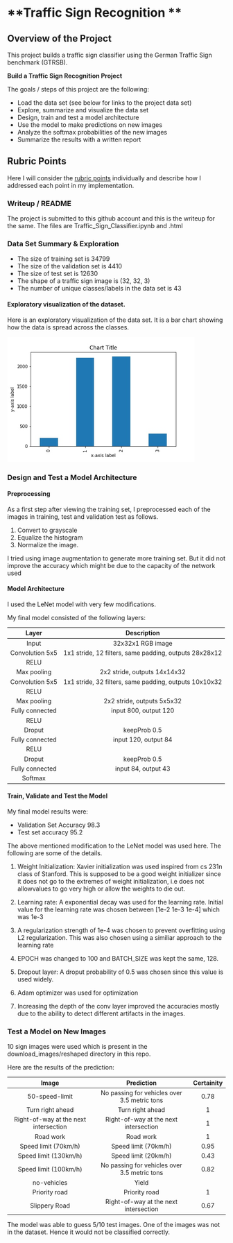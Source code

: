 # **Traffic Sign Recognition ** 

## Overview of the Project

This project builds a traffic sign classifier using the German Traffic Sign benchmark (GTRSB).

**Build a Traffic Sign Recognition Project**

The goals / steps of this project are the following:
* Load the data set (see below for links to the project data set)
* Explore, summarize and visualize the data set
* Design, train and test a model architecture
* Use the model to make predictions on new images
* Analyze the softmax probabilities of the new images
* Summarize the results with a written report


[//]: # (Image References)

[image1]: ./examples/visualization.jpg "Visualization"
[image2]: ./examples/grayscale.jpg "Grayscaling"
[image3]: ./examples/random_noise.jpg "Random Noise"
[image4]: ./examples/placeholder.png "Traffic Sign 1"
[image5]: ./examples/placeholder.png "Traffic Sign 2"
[image6]: ./examples/placeholder.png "Traffic Sign 3"
[image7]: ./examples/placeholder.png "Traffic Sign 4"
[image8]: ./examples/placeholder.png "Traffic Sign 5"

## Rubric Points

Here I will consider the [rubric points](https://review.udacity.com/#!/rubrics/481/view) individually and describe how I addressed each point in my implementation.  

### Writeup / README

The project is submitted to this github account and this is the writeup for the same. The files are Traffic_Sign_Classifier.ipynb and .html

### Data Set Summary & Exploration

* The size of training set is 34799
* The size of the validation set is 4410
* The size of test set is 12630
* The shape of a traffic sign image is (32, 32, 3)
* The number of unique classes/labels in the data set is 43

#### Exploratory visualization of the dataset.

Here is an exploratory visualization of the data set. It is a bar chart showing how the data is spread across the classes.

![alt text][image1]

### Design and Test a Model Architecture

#### Preprocessing

As a first step after viewing the training set, I preprocessed each of the images in training, test and validation test as follows.

1. Convert to grayscale
2. Equalize the histogram 
3. Normalize the image.

I tried using image augmentation to generate more training set. But it did not improve the accuracy which  might be due to the capacity of the network used


#### Model Architecture

I used the LeNet model with very few modifications.

My final model consisted of the following layers:

| Layer         		|     Description	        					| 
|:---------------------:|:---------------------------------------------:| 
| Input         		| 32x32x1 RGB image   							| 
| Convolution 5x5     	| 1x1 stride, 12 filters, same padding, outputs 28x28x12 	|
| RELU					|												|
| Max pooling	      	| 2x2 stride,  outputs 14x14x32 				|
| Convolution 5x5	    | 1x1 stride, 32 filters, same padding, outputs 10x10x32 	|
| RELU					|												|
| Max pooling	      	| 2x2 stride,  outputs 5x5x32 				|
| Fully connected		| input 800, output 120        									|
| RELU					|												|
| Droput					|							keepProb 0.5					|
| Fully connected		| input 120, output 84        									|
| RELU					|												|
| Droput					|							keepProb 0.5					|
| Fully connected		| input 84, output 43        									|
| Softmax				|         									|
 


#### Train, Validate and Test the Model

My final model results were:

* Validation Set Accuracy 98.3
* Test set accuracy 95.2

The above mentioned modification to the LeNet model was used here. The following are some of the details.

1. Weight Initialization: Xavier initialization was used inspired from cs 231n class of Stanford. This is supposed to be a good weight initializer since it does not go to the extremes of weight initialization, i.e does not allowvalues to go very high or allow the weights to die out.

2. Learning rate: A exponential decay was used for the learning rate. Initial value for the learning rate was chosen between [1e-2 1e-3 1e-4] which was 1e-3

3. A regularization strength of 1e-4 was chosen to prevent overfitting using L2 regularization. This was also chosen using a similiar approach to the learning rate

4. EPOCH was changed to 100 and BATCH_SIZE was kept the same, 128.

5. Dropout layer: A droput probability of 0.5 was chosen since this value is used widely.

6. Adam optimizer was used for optimization

7. Increasing the depth of the conv layer improved the accuracies mostly due to the ability to detect different artifacts in the images.

### Test a Model on New Images

10 sign images were used which is present in the download_images/reshaped directory in this repo.


Here are the results of the prediction:

| Image			        |     Prediction	        					|  Certainity
|:---------------------:|:---------------------------------------------:|:---------------------:|
| 50-speed-limit      		| No passing for vehicles over 3.5 metric tons    									| 0.78 |
| Turn right ahead      			| Turn right ahead  										| 1 |
| Right-of-way at the next intersection					|  Right-of-way at the next intersection											| 1 |
| Road work      		| Road work				 				| 1 |
| Speed limit (70km/h)      		| Speed limit (70km/h) 					 				| 0.95 | 
| Speed limit (130km/h) 			| Speed limit (20km/h)       							| 0.43 | 
| Speed limit (100km/h) 			| No passing for vehicles over 3.5 metric tons      							| 0.82
| no-vehicles 			|Yield     							|
| Priority road 			| Priority road      							| 1 | 
| Slippery Road   | Right-of-way at the next intersection       							| 0.67 |


The model was able to guess 5/10 test images. One of the images was not in the dataset. Hence it would not be classified correctly. 
